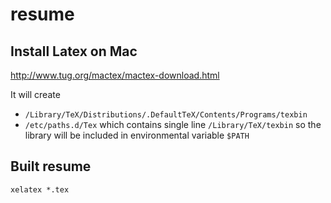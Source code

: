 # resume
## Install Latex on Mac
http://www.tug.org/mactex/mactex-download.html

It will create
* `/Library/TeX/Distributions/.DefaultTeX/Contents/Programs/texbin`
* `/etc/paths.d/Tex` which contains single line `/Library/TeX/texbin` so the library will be included in environmental variable `$PATH`

## Built resume
`xelatex *.tex`
